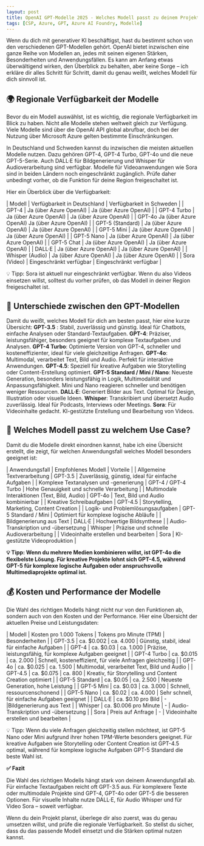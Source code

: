 ```yaml
---
layout: post
title: OpenAI GPT-Modelle 2025 - Welches Modell passt zu deinem Projekt?
tags: [CSP, Azure, GPT, Azure AI Foundry, Modelle]
---
```


Wenn du dich mit generativer KI beschäftigst, hast du bestimmt schon von den verschiedenen GPT-Modellen gehört. OpenAI bietet inzwischen eine ganze Reihe von Modellen an, jedes mit seinen eigenen Stärken, Besonderheiten und Anwendungsfällen. Es kann am Anfang etwas überwältigend wirken, den Überblick zu behalten, aber keine Sorge – ich erkläre dir alles Schritt für Schritt, damit du genau weißt, welches Modell für dich sinnvoll ist.

## 🌍 Regionale Verfügbarkeit der Modelle
Bevor du ein Modell auswählst, ist es wichtig, die regionale Verfügbarkeit im Blick zu haben. Nicht alle Modelle stehen weltweit gleich zur Verfügung. Viele Modelle sind über die OpenAI API global abrufbar, doch bei der Nutzung über Microsoft Azure gelten bestimmte Einschränkungen.

In Deutschland und Schweden kannst du inzwischen die meisten aktuellen Modelle nutzen. Dazu gehören GPT-4, GPT-4 Turbo, GPT-4o und die neue GPT-5-Serie. Auch DALL·E für Bildgenerierung und Whisper für Audioverarbeitung sind verfügbar. Modelle für Videoanwendungen wie Sora sind in beiden Ländern noch eingeschränkt zugänglich. Prüfe daher unbedingt vorher, ob die Funktion für deine Region freigeschaltet ist.

Hier ein Überblick über die Verfügbarkeit:

| Modell |	Verfügbarkeit in Deutschland |	Verfügbarkeit in Schweden |
| GPT-4 |	Ja (über Azure OpenAI) |	Ja (über Azure OpenAI) |
| GPT-4 Turbo | Ja (über Azure OpenAI) |	Ja (über Azure OpenAI) |
| GPT-4o	Ja (über Azure OpenAI)	Ja (über Azure OpenAI) |
| GPT-5 (Standard) |	Ja (über Azure OpenAI) |	Ja (über Azure OpenAI) |
| GPT-5 Mini |	Ja (über Azure OpenAI) |	Ja (über Azure OpenAI) |
| GPT-5 Nano |	Ja (über Azure OpenAI) |	Ja (über Azure OpenAI) |
| GPT-5 Chat |	Ja (über Azure OpenAI) |	Ja (über Azure OpenAI) |
| DALL·E |	Ja (über Azure OpenAI) |	Ja (über Azure OpenAI) |
| Whisper (Audio) |	Ja (über Azure OpenAI) |	Ja (über Azure OpenAI) |
| Sora (Video) |	Eingeschränkt verfügbar |	Eingeschränkt verfügbar |

💡 Tipp: Sora ist aktuell nur eingeschränkt verfügbar. Wenn du also Videos einsetzen willst, solltest du vorher prüfen, ob das Modell in deiner Region freigeschaltet ist.


## 🧠 Unterschiede zwischen den GPT-Modellen

Damit du weißt, welches Modell für dich am besten passt, hier eine kurze Übersicht:
**GPT-3.5** : Stabil, zuverlässig und günstig. Ideal für Chatbots, einfache Analysen oder Standard-Textaufgaben.
**GPT-4**: Präziser, leistungsfähiger, besonders geeignet für komplexe Textaufgaben und Analysen.
**GPT-4 Turbo**: Optimierte Version von GPT-4, schneller und kosteneffizienter, ideal für viele gleichzeitige Anfragen.
**GPT-4o**: Multimodal, verarbeitet Text, Bild und Audio. Perfekt für interaktive Anwendungen.
**GPT-4.5**: Speziell für kreative Aufgaben wie Storytelling oder Content-Erstellung optimiert.
**GPT-5 Standard / Mini / Nano**: Neueste Generation, besonders leistungsfähig in Logik, Multimodalität und Anpassungsfähigkeit. Mini und Nano reagieren schneller und benötigen weniger Ressourcen.
**DALL·E**: Generiert Bilder aus Text. Optimal für Design, Illustration oder visuelle Ideen.
**Whisper**: Transkribiert und übersetzt Audio zuverlässig. Ideal für Podcasts, Interviews oder Meetings.
**Sora**: Für Videoinhalte gedacht. KI-gestützte Erstellung und Bearbeitung von Videos.

## 🧩 Welches Modell passt zu welchem Use Case?
Damit du die Modelle direkt einordnen kannst, habe ich eine Übersicht erstellt, die zeigt, für welchen Anwendungsfall welches Modell besonders geeignet ist:

| Anwendungsfall |	Empfohlenes Modell |	Vorteile |
| Allgemeine Textverarbeitung | GPT-3.5 |	Zuverlässig, günstig, ideal für einfache Aufgaben |
| Komplexe Textanalysen und -generierung |	GPT-4 / GPT-4 Turbo |	Hohe Genauigkeit und schnelle Verarbeitung |
| Multimodale Interaktionen (Text, Bild, Audio) |	GPT-4o |	Text, Bild und Audio kombinierbar |
| Kreative Schreibaufgaben |	GPT-4.5 |	Storytelling, Marketing, Content Creation |
| Logik- und Problemlösungsaufgaben |	GPT-5 Standard / Mini |	Optimiert für komplexe logische Abläufe |
| Bildgenerierung aus Text |	DALL·E |	Hochwertige Bildsynthese |
| Audio-Transkription und -übersetzung |	Whisper |	Präzise und schnelle Audioverarbeitung |
| Videoinhalte erstellen und bearbeiten |	Sora |	KI-gestützte Videoproduktion |

**💡 Tipp: Wenn du mehrere Medien kombinieren willst, ist GPT-4o die flexibelste Lösung. Für kreative Projekte lohnt sich GPT-4.5, während GPT-5 für komplexe logische Aufgaben oder anspruchsvolle Multimediaprojekte optimal ist.**

## 💰 Kosten und Performance der Modelle

Die Wahl des richtigen Modells hängt nicht nur von den Funktionen ab, sondern auch von den Kosten und der Performance. Hier eine Übersicht der aktuellen Preise und Leistungsdaten:

| Modell |	Kosten pro 1.000 Tokens |	Tokens pro Minute (TPM) |	Besonderheiten |
| GPT-3.5 |	ca. $0.002 |	ca. 4.000	| Günstig, stabil, ideal für einfache Aufgaben |
| GPT-4 |	ca. $0.03 |	ca. 1.000 |	Präzise, leistungsfähig, für komplexe Aufgaben geeignet |
| GPT-4 Turbo |	ca. $0.015 |	ca. 2.000 |	Schnell, kosteneffizient, für viele Anfragen gleichzeitig |
| GPT-4o |	ca. $0.025 |	ca. 1.500 |	Multimodal, verarbeitet Text, Bild und Audio |
| GPT-4.5 |	ca. $0.075 |	ca. 800 |	Kreativ, für Storytelling und Content Creation optimiert |
| GPT-5 Standard |	ca. $0.05 |	ca. 2.500 |	Neueste Generation, hohe Leistung |
| GPT-5 Mini |	ca. $0.03 |	ca. 3.000 |	Schnell, ressourcenschonend |
| GPT-5 Nano |	ca. $0.02 |	ca. 4.000 |	Sehr schnell, für einfache Aufgaben geeignet |
| DALL·E |	ca. $0.10 pro Bild  |	-	|Bildgenerierung aus Text |
| Whisper |	ca. $0.006 pro Minute  |	- |	Audio-Transkription und -übersetzung |
| Sora |	Preis auf Anfrage |	- |	Videoinhalte erstellen und bearbeiten |

💡 Tipp: Wenn du viele Anfragen gleichzeitig stellen möchtest, ist GPT-5 Nano oder Mini aufgrund ihrer hohen TPM-Werte besonders geeignet. Für kreative Aufgaben wie Storytelling oder Content Creation ist GPT-4.5 optimal, während für komplexe logische Aufgaben GPT-5 Standard die beste Wahl ist.

**✅ Fazit**

Die Wahl des richtigen Modells hängt stark von deinem Anwendungsfall ab. Für einfache Textaufgaben reicht oft GPT-3.5 aus. Für komplexere Texte oder multimodale Projekte sind GPT-4, GPT-4o oder GPT-5 die besseren Optionen. Für visuelle Inhalte nutze DALL·E, für Audio Whisper und für Video Sora – soweit verfügbar.

Wenn du dein Projekt planst, überlege dir also zuerst, was du genau umsetzen willst, und prüfe die regionale Verfügbarkeit. So stellst du sicher, dass du das passende Modell einsetzt und die Stärken optimal nutzen kannst.
